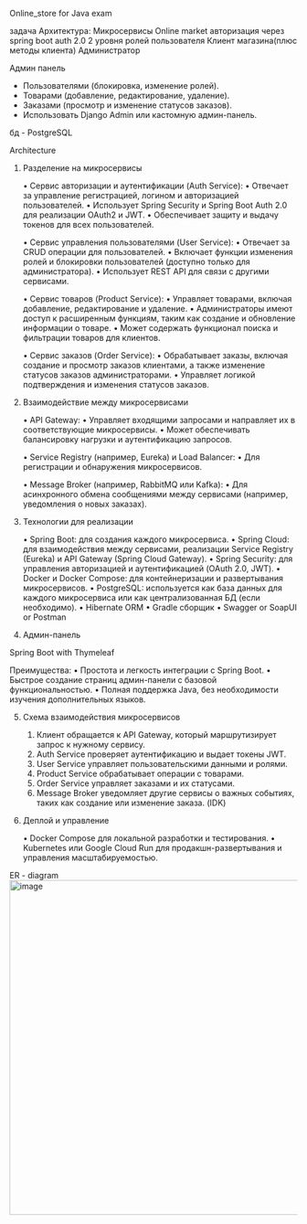 Online_store for Java exam 

задача 
Архитектура: Микросервисы
Online market 
авторизация через spring boot auth 2.0
2 уровня ролей пользователя 
Клиент магазина(плюс методы клиента) 
Администратор 

Админ панель 
  - Пользователями (блокировка, изменение ролей).
  - Товарами (добавление, редактирование, удаление).
  - Заказами (просмотр и изменение статусов заказов).
  - Использовать Django Admin или кастомную админ-панель.

бд - PostgreSQL


Architecture

1. Разделение на микросервисы

	•	Сервис авторизации и аутентификации (Auth Service):
	•	Отвечает за управление регистрацией, логином и авторизацией пользователей.
	•	Использует Spring Security и Spring Boot Auth 2.0 для реализации OAuth2 и JWT.
	•	Обеспечивает защиту и выдачу токенов для всех пользователей.


	•	Сервис управления пользователями (User Service):
	•	Отвечает за CRUD операции для пользователей.
	•	Включает функции изменения ролей и блокировки пользователей (доступно только для администратора).
	•	Использует REST API для связи с другими сервисами.


	•	Сервис товаров (Product Service):
	•	Управляет товарами, включая добавление, редактирование и удаление.
	•	Администраторы имеют доступ к расширенным функциям, таким как создание и обновление информации о товаре.
	•	Может содержать функционал поиска и фильтрации товаров для клиентов.


	•	Сервис заказов (Order Service):
	•	Обрабатывает заказы, включая создание и просмотр заказов клиентами, а также изменение статусов заказов администраторами.
	•	Управляет логикой подтверждения и изменения статусов заказов.


2. Взаимодействие между микросервисами

	•	API Gateway:
	•	Управляет входящими запросами и направляет их в соответствующие микросервисы.
	•	Может обеспечивать балансировку нагрузки и аутентификацию запросов.

	•	Service Registry (например, Eureka) и Load Balancer:
	•	Для регистрации и обнаружения микросервисов.

	•	Message Broker (например, RabbitMQ или Kafka):
	•	Для асинхронного обмена сообщениями между сервисами (например, уведомления о новых заказах).


3. Технологии для реализации

	•	Spring Boot: для создания каждого микросервиса.
	•	Spring Cloud: для взаимодействия между сервисами, реализации Service Registry (Eureka) и API Gateway (Spring Cloud Gateway).
	•	Spring Security: для управления авторизацией и аутентификацией (OAuth 2.0, JWT).
	•	Docker и Docker Compose: для контейнеризации и развертывания микросервисов.
	•	PostgreSQL: используется как база данных для каждого микросервиса или как централизованная БД (если необходимо).
	•	Hibernate ORM
	•	Gradle сборщик
	•	Swagger or SoapUI or Postman


5. Админ-панель

Spring Boot with Thymeleaf

Преимущества:
	•	Простота и легкость интеграции с Spring Boot.
	•	Быстрое создание страниц админ-панели с базовой функциональностью.
	•	Полная поддержка Java, без необходимости изучения дополнительных языков.

5. Схема взаимодействия микросервисов

	1.	Клиент обращается к API Gateway, который маршрутизирует запрос к нужному сервису.
	2.	Auth Service проверяет аутентификацию и выдает токены JWT.
	3.	User Service управляет пользовательскими данными и ролями.
	4.	Product Service обрабатывает операции с товарами.
	5.	Order Service управляет заказами и их статусами.
	6.	Message Broker уведомляет другие сервисы о важных событиях, таких как создание или изменение заказа. (IDK)


6. Деплой и управление

	•	Docker Compose для локальной разработки и тестирования.
	•	Kubernetes или Google Cloud Run для продакшн-развертывания и управления масштабируемостью.


ER - diagram
<img width="586" alt="image" src="https://github.com/user-attachments/assets/0d384e22-ce8f-4025-aee7-6c781d58c564">



